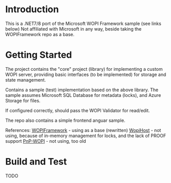# Introduction 

This is a .NET7/8 port of the Microsoft WOPI Framework sample (see links below)
Not affiliated with Microsoft in any way, beside taking the WOPIFramework repo as a base.

# Getting Started

The project contains the "core" project (library) for implementing a custom WOPI server,
providing basic interfaces (to be implemented) for storage and state management.

Contains a sample (test) implementation based on the above library.
The sample assumes Microsoft SQL Database for metadata (locks), and Azure Storage for files.

If configured correctly, should pass the WOPI Validator for read/edit.

The repo also contains a simple frontend anguar sample.

References:
[WOPIFramework](https://github.com/apulliam/WOPIFramework) - using as a base (rewritten)
[WopiHost](https://github.com/petrsvihlik/WopiHost) - not using, because of in-memory management for locks, and the lack of PROOF support
[PnP-WOPI](https://github.com/OfficeDev/PnP-WOPI) - not using, too old

# Build and Test

TODO
